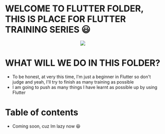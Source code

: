 # WELCOME TO FLUTTER FOLDER, THIS IS PLACE FOR FLUTTER TRAINING SERIES :smiley:

<p align = "center">
  <img src = "https://i.stack.imgur.com/pfM2R.gif"/>
</p>

# WHAT WILL WE DO IN THIS FOLDER? 
* To be honest, at very this time, I'm just a beginner in Flutter so don't judge and yeah, I'll try to finish as many training as possible 
* I am going to push as many things I have learnt as possible up by using Flutter

# Table of contents 

* Coming soon, cuz Im lazy now :laughing:
